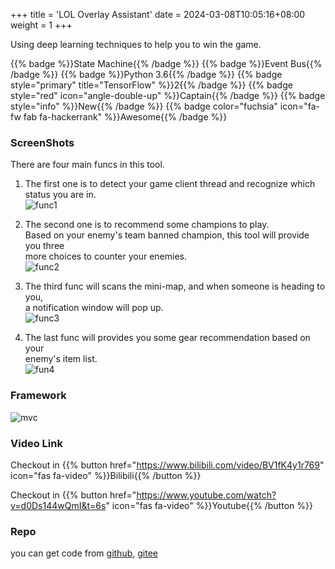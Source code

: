 +++
title = 'LOL Overlay Assistant'
date = 2024-03-08T10:05:16+08:00
weight = 1
+++

Using deep learning techniques to help you to win the game.

{{% badge %}}State Machine{{% /badge %}}
{{% badge %}}Event Bus{{% /badge %}}
{{% badge %}}Python 3.6{{% /badge %}}
{{% badge style="primary" title="TensorFlow" %}}2{{% /badge %}}
{{% badge style="red" icon="angle-double-up" %}}Captain{{% /badge %}}
{{% badge style="info" %}}New{{% /badge %}}
{{% badge color="fuchsia" icon="fa-fw fab fa-hackerrank" %}}Awesome{{% /badge %}}

### ScreenShots
There are four main funcs in this tool.

1. The first one is to detect your game client thread and recognize which <br> 
 status you are in.  <br>
![func1](../../images/content/lol/1.gif)

2. The second one is to recommend some champions to play.<br>
 Based on your enemy's team banned champion, this tool will provide you three<br> 
 more choices to counter your enemies. <br>
![func2](../../images/content/lol/2.gif)

3. The third func will scans the mini-map, and when someone is heading to you,<br>
 a notification window will pop up.<br>
![func3](../../images/content/lol/3.gif)

4. The last func will provides you some gear recommendation based on your <br> 
 enemy's item list. <br>
![fun4](../../images/content/lol/4.gif)


### Framework
![mvc](../../images/content/lol/architecture.png)


### Video Link

Checkout in {{% button href="https://www.bilibili.com/video/BV1fK4y1r769" icon="fas fa-video" %}}Bilibili{{% /button %}} 

Checkout in {{% button href="https://www.youtube.com/watch?v=d0Ds144wQmI&t=6s" icon="fas fa-video" %}}Youtube{{% /button %}}

### Repo
you can get code from [github](https://gitee.com/aaron2333/LOL_Overlay_Assistant_Tool), [gitee](https://gitee.com/aaron2333/LOL_Overlay_Assistant_Tool)